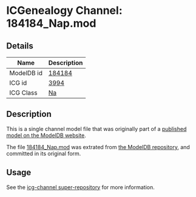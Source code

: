 # ICGenealogy Channel: 184184\_Nap.mod

## Details

Name | Description
---- | -----------
ModelDB id | [184184](http://senselab.med.yale.edu/ModelDB/ShowModel.cshtml?model=184184)
ICG id | [3994](http://icg.neurotheory.ox.ac.uk/channels/2/3994)
ICG Class | [Na](http://icg.neurotheory.ox.ac.uk/channels/2)

## Description

This is a single channel model file that was originally part of a [published model on the ModelDB website](http://senselab.med.yale.edu/mModelDB/ShowModel.cshtml?model=184184).

The file [184184\_Nap.mod](184184_Nap.mod) was extrated from [the ModelDB repository](http://senselab.med.yale.edu/ModelDB/ShowModel.cshtml?model=184184), and committed in its original form.

## Usage

See the [icg-channel super-repository](https://github.com/icgenealogy/icg-channels) for more information.